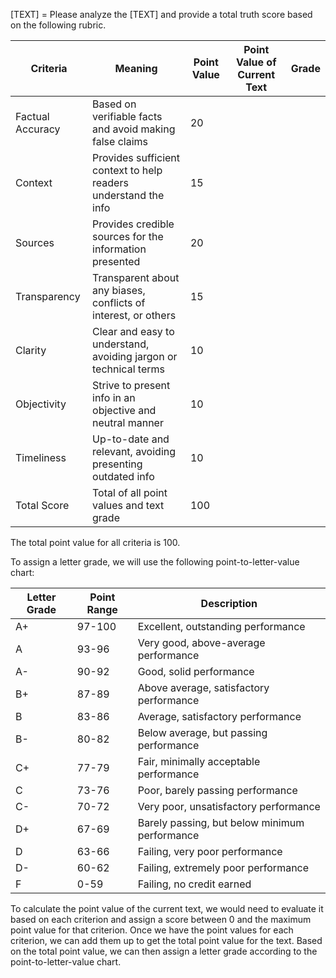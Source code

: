 [TEXT] =
Please analyze the [TEXT] and provide a total truth score based on the following rubric.

| Criteria         | Meaning                                                          | Point Value | Point Value of Current Text | Grade |
| ---------------- | ---------------------------------------------------------------- | ----------- | --------------------------- | ----- |
| Factual Accuracy | Based on verifiable facts and avoid making false claims          | 20          |                             |       |
| Context          | Provides sufficient context to help readers understand the info  | 15          |                             |       |
| Sources          | Provides credible sources for the information presented          | 20          |                             |       |
| Transparency     | Transparent about any biases, conflicts of interest, or others   | 15          |                             |       |
| Clarity          | Clear and easy to understand, avoiding jargon or technical terms | 10          |                             |       |
| Objectivity      | Strive to present info in an objective and neutral manner        | 10          |                             |       |
| Timeliness       | Up-to-date and relevant, avoiding presenting outdated info       | 10          |                             |       |
| Total Score      | Total of all point values and text grade                         | 100         |                             |       |

The total point value for all criteria is 100.

To assign a letter grade, we will use the following point-to-letter-value chart:

| Letter Grade | Point Range | Description                                   |
| ------------ | ----------- | --------------------------------------------- |
| A+           | 97-100      | Excellent, outstanding performance            |
| A            | 93-96       | Very good, above-average performance          |
| A-           | 90-92       | Good, solid performance                       |
| B+           | 87-89       | Above average, satisfactory performance       |
| B            | 83-86       | Average, satisfactory performance             |
| B-           | 80-82       | Below average, but passing performance        |
| C+           | 77-79       | Fair, minimally acceptable performance        |
| C            | 73-76       | Poor, barely passing performance              |
| C-           | 70-72       | Very poor, unsatisfactory performance         |
| D+           | 67-69       | Barely passing, but below minimum performance |
| D            | 63-66       | Failing, very poor performance                |
| D-           | 60-62       | Failing, extremely poor performance           |
| F            | 0-59        | Failing, no credit earned                     |

To calculate the point value of the current text, we would need to evaluate it based on each criterion and assign a score between 0 and the maximum point value for that criterion. Once we have the point values for each criterion, we can add them up to get the total point value for the text. Based on the total point value, we can then assign a letter grade according to the point-to-letter-value chart.

